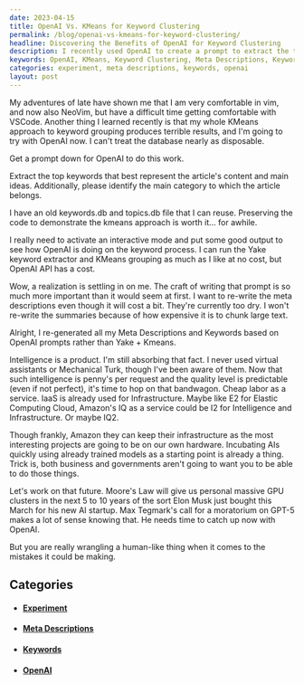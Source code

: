 ```yaml
---
date: 2023-04-15
title: OpenAI Vs. KMeans for Keyword Clustering
permalink: /blog/openai-vs-kmeans-for-keyword-clustering/
headline: Discovering the Benefits of OpenAI for Keyword Clustering
description: I recently used OpenAI to create a prompt to extract the top keywords and main category for my article. Using my old keywords.db and topics.db files, I re-generated my Meta Descriptions and Keywords based on OpenAI prompts. I discovered that intelligence is a product, and I'm excited to share the results of my experiment with you!
keywords: OpenAI, KMeans, Keyword Clustering, Meta Descriptions, Keywords, Intelligence, Product, Experiment, Results, Category, Topics, Files
categories: experiment, meta descriptions, keywords, openai
layout: post
---
```


My adventures of late have shown me that I am very comfortable in vim, and now
also NeoVim, but have a difficult time getting comfortable with VSCode. Another
thing I learned recently is that my whole KMeans approach to keyword grouping
produces terrible results, and I'm going to try with OpenAI now. I can't treat
the database nearly as disposable.

Get a prompt down for OpenAI to do this work.

Extract the top keywords that best represent the article's content and main
ideas. Additionally, please identify the main category to which the article
belongs.

I have an old keywords.db and topics.db file that I can reuse. Preserving the
code to demonstrate the kmeans approach is worth it... for awhile.

I really need to activate an interactive mode and put some good output to see
how OpenAI is doing on the keyword process. I can run the Yake keyword
extractor and KMeans grouping as much as I like at no cost, but OpenAI API has
a cost.

Wow, a realization is settling in on me. The craft of writing that prompt is so
much more important than it would seem at first. I want to re-write the meta
descriptions even though it will cost a bit. They're currently too dry. I won't
re-write the summaries because of how expensive it is to chunk large text.

Alright, I re-generated all my Meta Descriptions and Keywords based on OpenAI
prompts rather than Yake + Kmeans.

Intelligence is a product. I'm still absorbing that fact. I never used virtual
assistants or Mechanical Turk, though I've been aware of them. Now that such
intelligence is penny's per request and the quality level is predictable (even
if not perfect), it's time to hop on that bandwagon. Cheap labor as a service.
IaaS is already used for Infrastructure. Maybe like E2 for Elastic Computing
Cloud, Amazon's IQ as a service could be I2 for Intelligence and
Infrastructure. Or maybe IQ2.

Though frankly, Amazon they can keep their infrastructure as the most
interesting projects are going to be on our own hardware. Incubating AIs
quickly using already trained models as a starting point is already a thing.
Trick is, both business and governments aren't going to want you to be able to
do those things.

Let's work on that future. Moore's Law will give us personal massive GPU
clusters in the next 5 to 10 years of the sort Elon Musk just bought this March
for his new AI startup. Max Tegmark's call for a moratorium on GPT-5 makes a
lot of sense knowing that. He needs time to catch up now with OpenAI.

But you are really wrangling a human-like thing when it comes to the mistakes
it could be making.


## Categories

<ul>
<li><h4><a href='/experiment/'>Experiment</a></h4></li>
<li><h4><a href='/meta-descriptions/'>Meta Descriptions</a></h4></li>
<li><h4><a href='/keywords/'>Keywords</a></h4></li>
<li><h4><a href='/openai/'>OpenAI</a></h4></li></ul>